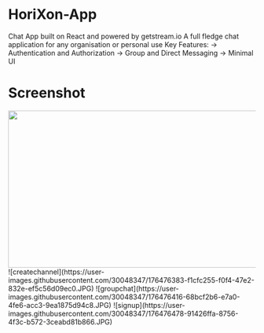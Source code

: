 # HoriXon-App
 Chat App built on React and powered by getstream.io
 A full fledge chat application for any organisation or personal use
 Key Features:
-> Authentication and Authorization
-> Group and Direct Messaging
-> Minimal UI
# Screenshot

<img src="https://user-images.githubusercontent.com/30048347/176476345-7f54d114-133a-456f-81c8-c94d113b35f8.JPG" width="620" height="320">
![createchannel](https://user-images.githubusercontent.com/30048347/176476383-f1cfc255-f0f4-47e2-832e-ef5c56d09ec0.JPG)
![groupchat](https://user-images.githubusercontent.com/30048347/176476416-68bcf2b6-e7a0-4fe6-acc3-9ea1875d94c8.JPG)
![signup](https://user-images.githubusercontent.com/30048347/176476478-91426ffa-8756-4f3c-b572-3ceabd81b866.JPG)
